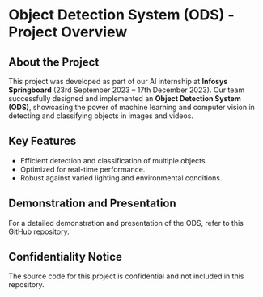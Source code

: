 # Object Detection System (ODS) - Project Overview

## About the Project
This project was developed as part of our AI internship at **Infosys Springboard** (23rd September 2023 – 17th December 2023). Our team successfully designed and implemented an **Object Detection System (ODS)**, showcasing the power of machine learning and computer vision in detecting and classifying objects in images and videos.

## Key Features
- Efficient detection and classification of multiple objects.
- Optimized for real-time performance.
- Robust against varied lighting and environmental conditions.

## Demonstration and Presentation
For a detailed demonstration and presentation of the ODS, refer to this GitHub repository.

## Confidentiality Notice
The source code for this project is confidential and not included in this repository.
